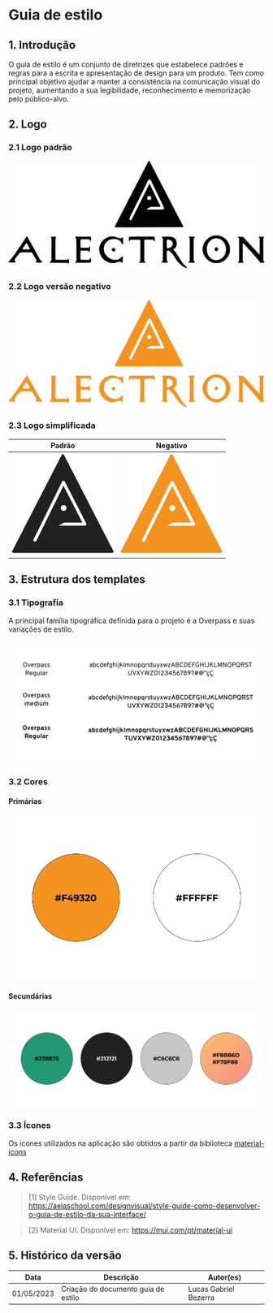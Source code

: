 # Guia de estilo

## 1. Introdução

O guia de estilo é um conjunto de diretrizes que estabelece padrões e regras para a escrita e apresentação de design para um produto.
Tem como principal objetivo ajudar a manter a consistência na comunicação visual do projeto, aumentando a sua legibilidade, reconhecimento e memorização pelo público-alvo.

## 2. Logo

### 2.1 Logo padrão

![Logo](../assets/guia-de-estilo/alectrion.svg)

### 2.2 Logo versão negativo

![Logo](../assets/guia-de-estilo/alectrion_negativo.svg)

### 2.3 Logo simplificada

|                            Padrão                            |                               Negativo                                |
| :----------------------------------------------------------: | :-------------------------------------------------------------------: |
| ![Logo](../assets/guia-de-estilo/alectrion_simplificada.svg) | ![Logo](../assets/guia-de-estilo/alectrion_simplificada_negativo.svg) |

## 3. Estrutura dos templates

### 3.1 Tipografia

A principal família tipográfica definida para o projeto é a Overpass e suas variações de estilo.

![Fontes](../assets/guia-de-estilo/tipografia.png)

### 3.2 Cores

#### Primárias

![cores principais](../assets/guia-de-estilo/primarias.png)

#### Secundárias

![cores secundárias](../assets/guia-de-estilo/secundarias.png)

### 3.3 Ícones

Os icones utilizados na aplicação são obtidos a partir da biblioteca [material-icons](https://mui.com/pt/material-ui/material-icons/)

## 4. Referências

> [1] Style Guide. Disponivel em: https://aelaschool.com/designvisual/style-guide-como-desenvolver-o-guia-de-estilo-da-sua-interface/

> [2] Material UI. Disponível em: https://mui.com/pt/material-ui

## 5. Histórico da versão

| **Data**   | **Descrição**                       | **Autor(es)**         |
| ---------- | ----------------------------------- | --------------------- |
| 01/05/2023 | Criação do documento guia de estilo | Lucas Gabriel Bezerra |
